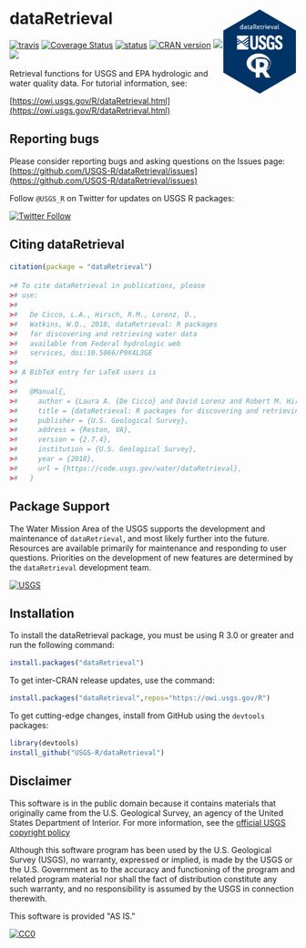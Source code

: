 dataRetrieval <img src="man/figures/logo.png" alt="toxEval" height="150px" align="right" />
=====================================================================================

[![travis](https://travis-ci.org/USGS-R/dataRetrieval.svg?branch=master)](https://travis-ci.org/USGS-R/dataRetrieval) [![Coverage Status](https://coveralls.io/repos/github/USGS-R/dataRetrieval/badge.svg?branch=master)](https://coveralls.io/github/USGS-R/dataRetrieval?branch=master) [![status](https://img.shields.io/badge/USGS-Research-blue.svg)](https://owi.usgs.gov/R/packages.html#research) [![CRAN version](http://www.r-pkg.org/badges/version/dataRetrieval)](https://cran.r-project.org/package=dataRetrieval) [![](http://cranlogs.r-pkg.org/badges/dataRetrieval)](https://cran.r-project.org/package=dataRetrieval) [![](http://cranlogs.r-pkg.org/badges/grand-total/dataRetrieval)](https://cran.r-project.org/package=dataRetrieval)

Retrieval functions for USGS and EPA hydrologic and water quality data. For tutorial information, see:

[https://owi.usgs.gov/R/dataRetrieval.html](https://owi.usgs.gov/R/dataRetrieval.html)

Reporting bugs
-----------

Please consider reporting bugs and asking questions on the Issues page:
[https://github.com/USGS-R/dataRetrieval/issues](https://github.com/USGS-R/dataRetrieval/issues)

Follow `@USGS_R` on Twitter for updates on USGS R packages:

[![Twitter Follow](https://img.shields.io/twitter/follow/USGS_R.svg?style=social&label=Follow%20USGS_R)](https://twitter.com/USGS_R)

Citing dataRetrieval
--------------

``` r
citation(package = "dataRetrieval")

># To cite dataRetrieval in publications, please
># use:
># 
>#   De Cicco, L.A., Hirsch, R.M., Lorenz, D.,
>#   Watkins, W.D., 2018, dataRetrieval: R packages
>#   for discovering and retrieving water data
>#   available from Federal hydrologic web
>#   services, doi:10.5066/P9X4L3GE
># 
># A BibTeX entry for LaTeX users is
># 
>#   @Manual{,
>#     author = {Laura A. {De Cicco} and David Lorenz and Robert M. Hirsch and William Watkins},
>#     title = {dataRetrieval: R packages for discovering and retrieving water data available from U.S. federal hydrologic web services},
>#     publisher = {U.S. Geological Survey},
>#     address = {Reston, VA},
>#     version = {2.7.4},
>#     institution = {U.S. Geological Survey},
>#     year = {2018},
>#     url = {https://code.usgs.gov/water/dataRetrieval},
>#   }
```

Package Support
-----------

The Water Mission Area of the USGS supports the development and maintenance of `dataRetrieval`, and most likely further into the future. Resources are available primarily for maintenance and responding to user questions. Priorities on the development of new features are determined by the `dataRetrieval` development team.

[![USGS](http://usgs-r.github.io/images/usgs.png)](https://www.usgs.gov/)

Installation
-----------

To install the dataRetrieval package, you must be using R 3.0 or greater and run the following command:

```R
install.packages("dataRetrieval")
```

To get inter-CRAN release updates, use the command:
```r
install.packages("dataRetrieval",repos="https://owi.usgs.gov/R")
```

To get cutting-edge changes, install from GitHub using the `devtools` packages:

```r
library(devtools)
install_github("USGS-R/dataRetrieval")
```


Disclaimer
-----------

This software is in the public domain because it contains materials that originally came from the U.S. Geological Survey, an agency of the United States Department of Interior. For more information, see the [official USGS copyright policy](https://www2.usgs.gov/visual-id/credit_usgs.html#copyright)

Although this software program has been used by the U.S. Geological Survey (USGS), no warranty, expressed or implied, is made by the USGS or the U.S. Government as to the accuracy and functioning of the program and related program material nor shall the fact of distribution constitute any such warranty, and no responsibility is assumed by the USGS in connection therewith.

This software is provided "AS IS."

 [
    ![CC0](http://i.creativecommons.org/p/zero/1.0/88x31.png)
  ](http://creativecommons.org/publicdomain/zero/1.0/)


